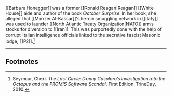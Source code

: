 [[Barbara Honegger]] was a former [[Ronald Reagan|Reagan]] [[White House]] aide and author of the book *October Surprise*. In her book, she alleged that [[Monzer Al-Kassar]]'s heroin smuggling network in [[Italy]] was used to launder [[North Atlantic Treaty Organization|NATO]] arms stocks for diversion to [[Iran]]. This was purportedly done with the help of corrupt Italian intelligence officials linked to the secretive fascist Masonic lodge, [[P2]].[^1]

---
## Footnotes

[^1]: Seymour, Cheri. *The Last Circle: Danny Casolaro’s Investigation into the Octopus and the PROMIS Software Scandal*. First Edition. TrineDay, 2010.